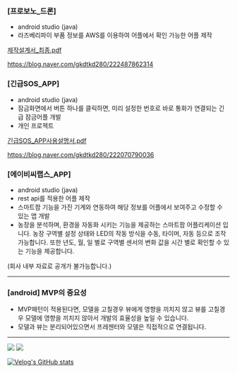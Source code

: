 ### [프로보노_드론]
- android studio (java)
- 라즈베리파이 부품 정보를 AWS를 이용하여 어플에서 확인 가능한 어플 제작

[제작설계서_최종.pdf](https://github.com/chaeyoonl/chaeyoonl/files/7071976/_.pdf)

https://blog.naver.com/gkdtkd280/222487862314

### [긴급SOS_APP]
- android studio (java)
- 잠금화면에서 버튼 하나를 클릭하면, 미리 설정한 번호로 바로 통화가 연결되는 긴급 잠금어플 개발
- 개인 프로젝트

[긴급SOS_APP사용설명서.pdf](https://github.com/chaeyoonl/chaeyoonl/files/7071826/SOS_APP.pdf)

https://blog.naver.com/gkdtkd280/222070790036



### [에이비씨랩스_APP]
- android studio (java)
- rest api를 적용한 어플 제작
- 스마트팜 기능을 가진 기계와 연동하여 해당 정보를 어플에서 보여주고 수정할 수 있는 앱 개발
- 농장을 분석하며, 환경을 자동화 시키는 기능을 제공하는 스마트팜 어플리케이션 입니다. 농장 구역별 설정 상태와 LED의 작동 방식을 수동, 타이머, 자동 등으로 조작 가능합니다. 또한 년도, 월, 일 별로 구역별 센서의 변화 값을 시간 별로 확인할 수 있는 기능을 제공합니다.

(회사 내부 자료로 공개가 불가능합니다.)

------------------------------------

### [android] MVP의 중요성
- MVP패턴이 적용된다면, 모델을 고칠경우 뷰에게 영향을 끼치지 않고 뷰를 고칠경우 모델에 영향을 끼치지 않아서 개발의 효율성을 높일 수 있습니다.
- 모델과 뷰는 분리되어있으면서 프레젠터와 모델은 직접적으로 연결됩니다.

------------------------------------


<!--
**chaeyoonl/chaeyoonl** is a ✨ _special_ ✨ repository because its `README.md` (this file) appears on your GitHub profile.

Here are some ideas to get you started:

- 🔭 I’m currently working on ...
- 🌱 I’m currently learning ...
- 👯 I’m looking to collaborate on ...
- 🤔 I’m looking for help with ...
- 💬 Ask me about ...
- 📫 How to reach me: ...
- 😄 Pronouns: ...
- ⚡ Fun fact: ...
-->

<a href="https://velog.io/@chaeyoonl" target="_blank"><img src="https://img.shields.io/badge/VELOG-20c997?style=flat-square&logo=Vimeo&logoColor=white"/></a>
<a href="https://blog.naver.com/gkdtkd280" target="_blank"><img src="https://img.shields.io/badge/Naver-03C75A?style=flat-square&logo=Naver&logoColor=white"/></a>

[![Velog's GitHub stats](https://velog-readme-stats.vercel.app/api?name=chaeyoonl&color=dark)](https://velog-readme-stats.vercel.app/api/redirect?name=chaeyoonl)
